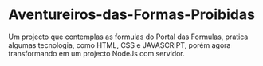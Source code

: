 # Aventureiros-das-Formas-Proibidas
Um projecto que contemplas as formulas do Portal das Formulas, pratica algumas tecnologia, como HTML, CSS e JAVASCRIPT, porém agora transformando em um projecto NodeJs com servidor.
